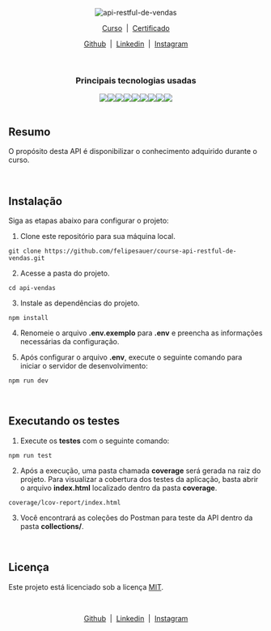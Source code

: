 <div align="center">
  <p>
    <img
      src="https://github.com/felipesauer/course-api-restful-de-vendas/assets/120697114/d95f8ca1-34c5-49f2-bf29-a8c3ab11aa1a"
      alt="api-restful-de-vendas">
  </p>
  <p>
    <a href="https://www.udemy.com/course/api-restful-de-vendas/" target="_blank">Curso</a>&nbsp;&nbsp;|&nbsp;
    <a href="https://www.udemy.com/certificate/UC-e571bec0-4784-42b7-9d45-0fc5d3960c1c/" target="_blank">Certificado</a>
  </p>
    <p>
        <a href="https://github.com/felipesauer/" target="_blank">Github</a>&nbsp;&nbsp;|&nbsp;
        <a href="https://www.linkedin.com/in/felipe-sauer/" target="_blank">Linkedin</a>&nbsp;&nbsp;|&nbsp;
        <a href="https://www.instagram.com/felipesauer.dev/" target="_blank">Instagram</a>
      </p>
</div>

<br>

<div align="center">
    <h3>Principais tecnologias usadas</h3>
</div>

<div align="center" style="display: flex; align-items: center; justify-content: center;">
    <img src="https://img.shields.io/badge/NODEJS-^v18.14.0-339933?style=for-the-badge&logo=nodedotjs">
    <img src="https://img.shields.io/badge/POSTGRES-^v12.12-4169E1?style=for-the-badge&logo=postgresql">
    <img src="https://img.shields.io/badge/REDIS-^v7.0.8-DC382D?style=for-the-badge&logo=redis">
    <img src="https://img.shields.io/badge/BABEL-^7.20.7-f5da55?style=for-the-badge&logo=babel">
    <img src="https://img.shields.io/badge/ESLINT-^8.32.0-4B32C3?style=for-the-badge&logo=eslint">
    <img src="https://img.shields.io/badge/JEST-^29.3.1-15c213?style=for-the-badge&logo=jest">
    <img src="https://img.shields.io/badge/TYPESCRIPT-^4.9.4-3178c6?style=for-the-badge&logo=typescript">
    <img src="https://img.shields.io/badge/EXPRESS-^4.18.2-444?style=for-the-badge&logo=express">
    <img src="https://img.shields.io/badge/TYPEORM-^0.3.11-E83524?style=for-the-badge&logo=typeorm">
</div>

<br>

## Resumo

O propósito desta API é disponibilizar o conhecimento adquirido durante o curso.

<br>

## Instalação

Siga as etapas abaixo para configurar o projeto:

1. Clone este repositório para sua máquina local.

```
git clone https://github.com/felipesauer/course-api-restful-de-vendas.git
```

2. Acesse a pasta do projeto.

```
cd api-vendas
```

3. Instale as dependências do projeto.

```
npm install
```

4. Renomeie o arquivo **.env.exemplo** para **.env** e preencha as informações necessárias da configuração.

5. Após configurar o arquivo **.env**, execute o seguinte comando para iniciar o servidor de desenvolvimento:

```
npm run dev
```

<br>

## Executando os testes

1. Execute os **testes** com o seguinte comando:

```
npm run test
```

2. Após a execução, uma pasta chamada **coverage** será gerada na raiz do projeto. Para visualizar a cobertura dos testes da aplicação, basta abrir o arquivo **index.html** localizado dentro da pasta **coverage**.

```
coverage/lcov-report/index.html
```

3. Você encontrará as coleções do Postman para teste da API dentro da pasta **collections/**.

<br>

## Licença

Este projeto está licenciado sob a licença [MIT](https://github.com/felipesauer/course-api-restful-de-vendas/blob/main/LICENSE).

<br>

<div align="center">
  <p>
    <a href="https://github.com/felipesauer/" target="_blank">Github</a>&nbsp;&nbsp;|&nbsp;
    <a href="https://www.linkedin.com/in/felipe-sauer/" target="_blank">Linkedin</a>&nbsp;&nbsp;|&nbsp;
    <a href="https://www.instagram.com/felipesauer.dev/" target="_blank">Instagram</a>
  </p>
</div>

